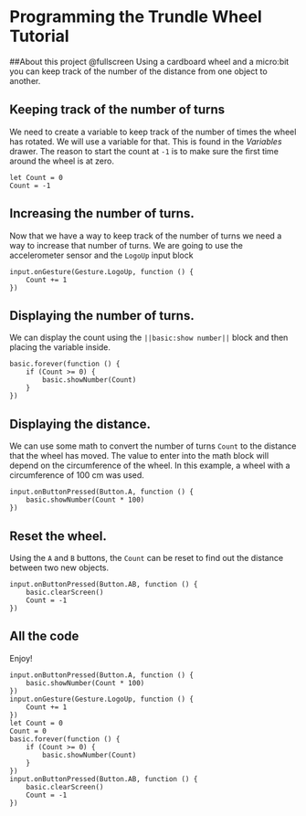 # Programming the Trundle Wheel Tutorial 

##About this project @fullscreen
Using a cardboard wheel and a micro:bit you can 
keep track of the number of the distance from one object to another.

## Keeping track of the number of turns
We need to create a variable to keep track of the number of times the wheel has rotated.
We will use a variable for that. This is found in the <i> Variables </i> drawer.  The reason to start the count at ``-1``
is to make sure the first time around the wheel is at zero.

```blocks
let Count = 0
Count = -1
```
## Increasing the number of turns.
Now that we have a way to keep track of the number of turns we need a way to increase that number of turns. 
We are going to use the accelerometer sensor and the ``LogoUp`` input block

```blocks
input.onGesture(Gesture.LogoUp, function () {
    Count += 1
})
```

## Displaying the number of turns.
We can display the count using the ``||basic:show number||`` block and then placing the variable inside.

```blocks
basic.forever(function () {
    if (Count >= 0) {
        basic.showNumber(Count)
    }
})
```

## Displaying the distance.
We can use some math to convert the number of turns ``Count`` to the distance that the wheel has moved. 
The value to enter into the math block will depend on the circumference of the wheel.  In this example, a wheel with a
 circumference of 100 cm was used. 

```blocks
input.onButtonPressed(Button.A, function () {
    basic.showNumber(Count * 100)
})
```
## Reset the wheel.
Using the ``A`` and ``B`` buttons, the ``Count`` can be reset to find out the distance between two new objects. 

```blocks
input.onButtonPressed(Button.AB, function () {
    basic.clearScreen()
    Count = -1
})
```



## All the code
Enjoy!

```blocks
input.onButtonPressed(Button.A, function () {
    basic.showNumber(Count * 100)
})
input.onGesture(Gesture.LogoUp, function () {
    Count += 1
})
let Count = 0
Count = 0
basic.forever(function () {
    if (Count >= 0) {
        basic.showNumber(Count)
    }
})
input.onButtonPressed(Button.AB, function () {
    basic.clearScreen()
    Count = -1
})

```